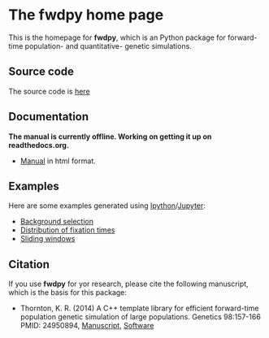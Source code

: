 # The fwdpy home page

This is the homepage for __fwdpy__, which is an Python package for forward-time population- and quantitative- genetic simulations.

## Source code

The source code is [here](https://github.com/molpopgen/fwdpy)

## Documentation

__The manual is currently offline.  Working on getting it up on readthedocs.org.__

* [Manual](docs/_build/html/index.html) in html format.

## Examples

Here are some examples generated using [Ipython](http://ipython.org/)/[Jupyter](https://jupyter.org/):

* [Background selection](docs/examples/BGS)
* [Distribution of fixation times](docs/examples/FixationTimes1)
* [Sliding windows](docs/examples/windows)

## Citation

If you use __fwdpy__ for yor research, please cite the following manuscript, which is the basis for this package:

* Thornton, K. R. (2014) A C++ template library for efficient forward-time population genetic simulation of large populations.  Genetics 98:157-166  PMID: 24950894, [Manuscript](http://www.genetics.org/content/198/1/157.abstract), [Software](https://github.com/molpopgen/fwdpp)

